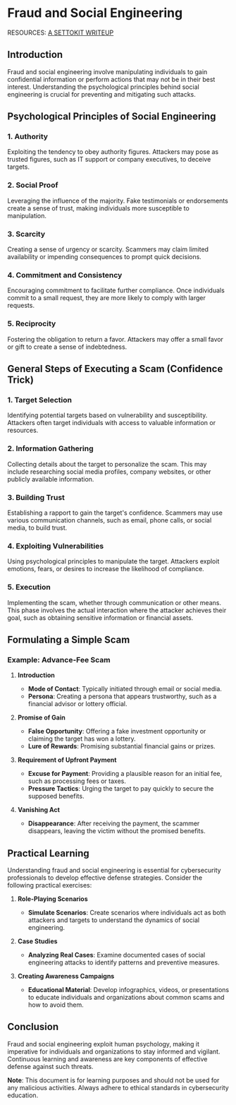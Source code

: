 # Fraud and Social Engineering


RESOURCES: [A SETTOKIT WRITEUP](https://github.com/W4W1R3/PARPUS_LABS/blob/main/Files/Group%201%20Labs%20Hacking%20Mobile%20Platforms%202.pdf)

## Introduction

Fraud and social engineering involve manipulating individuals to gain confidential information or perform actions that may not be in their best interest. Understanding the psychological principles behind social engineering is crucial for preventing and mitigating such attacks.

## Psychological Principles of Social Engineering

### 1. Authority

Exploiting the tendency to obey authority figures. Attackers may pose as trusted figures, such as IT support or company executives, to deceive targets.

### 2. Social Proof

Leveraging the influence of the majority. Fake testimonials or endorsements create a sense of trust, making individuals more susceptible to manipulation.

### 3. Scarcity

Creating a sense of urgency or scarcity. Scammers may claim limited availability or impending consequences to prompt quick decisions.

### 4. Commitment and Consistency

Encouraging commitment to facilitate further compliance. Once individuals commit to a small request, they are more likely to comply with larger requests.

### 5. Reciprocity

Fostering the obligation to return a favor. Attackers may offer a small favor or gift to create a sense of indebtedness.

## General Steps of Executing a Scam (Confidence Trick)

### 1. Target Selection

Identifying potential targets based on vulnerability and susceptibility. Attackers often target individuals with access to valuable information or resources.

### 2. Information Gathering

Collecting details about the target to personalize the scam. This may include researching social media profiles, company websites, or other publicly available information.

### 3. Building Trust

Establishing a rapport to gain the target's confidence. Scammers may use various communication channels, such as email, phone calls, or social media, to build trust.

### 4. Exploiting Vulnerabilities

Using psychological principles to manipulate the target. Attackers exploit emotions, fears, or desires to increase the likelihood of compliance.

### 5. Execution

Implementing the scam, whether through communication or other means. This phase involves the actual interaction where the attacker achieves their goal, such as obtaining sensitive information or financial assets.

## Formulating a Simple Scam

### Example: Advance-Fee Scam

1. **Introduction**

   - **Mode of Contact**: Typically initiated through email or social media.
   - **Persona**: Creating a persona that appears trustworthy, such as a financial advisor or lottery official.

2. **Promise of Gain**

   - **False Opportunity**: Offering a fake investment opportunity or claiming the target has won a lottery.
   - **Lure of Rewards**: Promising substantial financial gains or prizes.

3. **Requirement of Upfront Payment**

   - **Excuse for Payment**: Providing a plausible reason for an initial fee, such as processing fees or taxes.
   - **Pressure Tactics**: Urging the target to pay quickly to secure the supposed benefits.

4. **Vanishing Act**

   - **Disappearance**: After receiving the payment, the scammer disappears, leaving the victim without the promised benefits.

## Practical Learning

Understanding fraud and social engineering is essential for cybersecurity professionals to develop effective defense strategies. Consider the following practical exercises:

1. **Role-Playing Scenarios**

   - **Simulate Scenarios**: Create scenarios where individuals act as both attackers and targets to understand the dynamics of social engineering.

2. **Case Studies**

   - **Analyzing Real Cases**: Examine documented cases of social engineering attacks to identify patterns and preventive measures.

3. **Creating Awareness Campaigns**

   - **Educational Material**: Develop infographics, videos, or presentations to educate individuals and organizations about common scams and how to avoid them.




## Conclusion

Fraud and social engineering exploit human psychology, making it imperative for individuals and organizations to stay informed and vigilant. Continuous learning and awareness are key components of effective defense against such threats.

**Note**: This document is for learning purposes and should not be used for any malicious activities. Always adhere to ethical standards in cybersecurity education.
